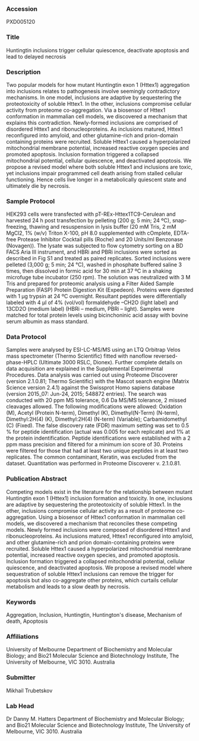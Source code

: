### Accession
PXD005120

### Title
Huntingtin inclusions trigger cellular quiescence, deactivate apoptosis and lead to delayed necrosis

### Description
Two popular models for how mutant Huntingtin exon 1 (Httex1) aggregation into inclusions relates to pathogenesis involve seemingly contradictory mechanisms. In one model, inclusions are adaptive by sequestering the proteotoxicity of soluble Httex1. In the other, inclusions compromise cellular activity from proteome co-aggregation. Via a biosensor of Httex1 conformation in mammalian cell models, we discovered a mechanism that explains this contradiction. Newly-formed inclusions are comprised of disordered Httex1 and ribonucleoproteins. As inclusions matured, Httex1 reconfigured into amyloid, and other glutamine-rich and prion-domain containing proteins were recruited. Soluble Httex1 caused a hyperpolarized mitochondrial membrane potential, increased reactive oxygen species and promoted apoptosis. Inclusion formation triggered a collapsed mitochondrial potential, cellular quiescence, and deactivated apoptosis. We propose a revised model where both soluble Httex1 and inclusions are toxic, yet inclusions impair programmed cell death arising from stalled cellular functioning. Hence cells live longer in a metabolically quiescent state and ultimately die by necrosis.

### Sample Protocol
HEK293 cells were transfected with pT-REx-Httex1TC9-Cerulean and harvested 24 h post transfection by pelleting (200 g; 5 min; 24 ºC), snap-freezing, thawing and resuspension in lysis buffer (20 mM Tris, 2 mM MgCl2, 1% (w/v) Triton X-100, pH 8.0 supplemented with cOmplete, EDTA-free Protease Inhibitor Cocktail pills (Roche) and 20 Units/ml Benzonase (Novagen)). The lysate was subjected to flow cytometry sorting on a BD FACS Aria III instrument, and HBRi and PBRi inclusions were sorted as described in Fig S1 and treated as paired replicates. Sorted inclusions were pelleted (3,000 g; 5 min; 24 °C), washed in phosphate buffered saline 3 times, then dissolved in formic acid for 30 min at 37 ºC in a shaking microfuge tube incubator (250 rpm). The solution was neutralized with 3 M Tris and prepared for proteomic analysis using a Filter Aided Sample Preparation (FASP) Protein Digestion Kit (Expedeon). Proteins were digested with 1 µg trypsin at 24 ºC overnight. Resultant peptides were differentially labeled with 4 µl of 4% (vol/vol) formaldehyde –CH2O (light label) and 13CD2O (medium label) (HBRi – medium, PBRi – light). Samples were matched for total protein levels using bicinchoninic acid assay with bovine serum albumin as mass standard.

### Data Protocol
Samples were analysed by ESI-LC-MS/MS using an LTQ Orbitrap Velos mass spectrometer (Thermo Scientific) fitted with nanoflow reversed-phase-HPLC (Ultimate 3000 RSLC, Dionex). Further complete details on data acquisition are explained in the Supplemental Experimental Procedures. Data analysis was carried out using Proteome Discoverer (version 2.1.0.81; Thermo Scientific) with the Mascot search engine (Matrix Science version 2.4.1) against the Swissprot Homo sapiens database (version 2015_07: Jun-24, 2015; 548872 entries). The search was conducted with 20 ppm MS tolerance, 0.6 Da MS/MS tolerance, 2 missed cleavages allowed. The following modifications were allowed: Oxidation (M), Acetyl (Protein N-term), Dimethyl (K), Dimethyl(N-Term) (N-term), Dimethyl:2H(4) (K), Dimethyl:2H(4) (N-term) (Variable); Carbamidomethyl (C) (Fixed).  The false discovery rate (FDR) maximum setting was set to 0.5 % for peptide identification (actual was 0.005 for each replicate) and 1% at the protein indentification. Peptide identifications were established with a 2 ppm mass precision and filtered for a minimum ion score of 30. Proteins were filtered for those that had at least two unique peptides in at least two replicates. The common contaminant, Keratin, was excluded from the dataset.  Quantitation was performed in Proteome Discoverer v. 2.1.0.81.

### Publication Abstract
Competing models exist in the literature for the relationship between mutant Huntingtin exon 1 (Httex1) inclusion formation and toxicity. In one, inclusions are adaptive by sequestering the proteotoxicity of soluble Httex1. In the other, inclusions compromise cellular activity as a result of proteome co-aggregation. Using a biosensor of Httex1 conformation in mammalian cell models, we discovered a mechanism that reconciles these competing models. Newly formed inclusions were composed of disordered Httex1 and ribonucleoproteins. As inclusions matured, Httex1 reconfigured into amyloid, and other glutamine-rich and prion domain-containing proteins were recruited. Soluble Httex1 caused a hyperpolarized mitochondrial membrane potential, increased reactive oxygen species, and promoted apoptosis. Inclusion formation triggered a collapsed mitochondrial potential, cellular quiescence, and deactivated apoptosis. We propose a revised model where sequestration of soluble Httex1 inclusions can remove the trigger for apoptosis but also co-aggregate other proteins, which curtails cellular metabolism and leads to a slow death by necrosis.

### Keywords
Aggregation, Inclusion, Huntingtin, Huntington's disease, Mechanism of death, Apoptosis

### Affiliations
University of Melbourne
Department of Biochemistry and Molecular Biology; and Bio21 Molecular Science and Biotechnology Institute, The University of Melbourne, VIC 3010. Australia

### Submitter
Mikhail Trubetskov

### Lab Head
Dr Danny M. Hatters
Department of Biochemistry and Molecular Biology; and Bio21 Molecular Science and Biotechnology Institute, The University of Melbourne, VIC 3010. Australia



